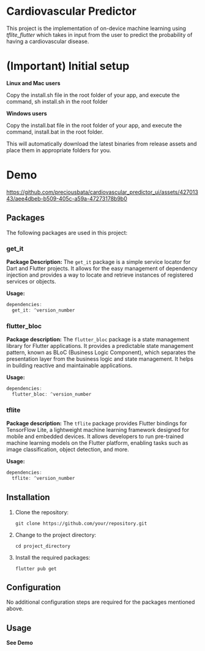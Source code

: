 # Cardiovascular Predictor 

This project is the implementation of on-device machine learning using *tflite_flutter* which takes in input from the user to predict the probability of having a cardiovascular disease.

# (Important) Initial setup
**Linux and Mac users**

Copy the install.sh file in the root folder of your app, and execute the command, sh install.sh in the root folder

**Windows users**

Copy the install.bat file in the root folder of your app, and execute the command, install.bat in the root folder.

This will automatically download the latest binaries from release assets and place them in appropriate folders for you.

# Demo

https://github.com/preciousbata/cardiovascular_predictor_ui/assets/42701343/aee4dbeb-b509-405c-a59a-47273178b9b0


## Packages

The following packages are used in this project:

### get_it

**Package Description:** The `get_it` package is a simple service locator for Dart and Flutter projects. It allows for the easy management of dependency injection and provides a way to locate and retrieve instances of registered services or objects.

**Usage:**

```dart
dependencies:
  get_it: ^version_number
```

### flutter_bloc

**Package description:** The `flutter_bloc` package is a state management library for Flutter applications. It provides a predictable state management pattern, known as BLoC (Business Logic Component), which separates the presentation layer from the business logic and state management. It helps in building reactive and maintainable applications.

**Usage:**

```dart
dependencies:
  flutter_bloc: ^version_number
```

### tflite

**Package description:** The `tflite` package provides Flutter bindings for TensorFlow Lite, a lightweight machine learning framework designed for mobile and embedded devices. It allows developers to run pre-trained machine learning models on the Flutter platform, enabling tasks such as image classification, object detection, and more.

**Usage:**

```dart
dependencies:
  tflite: ^version_number
```

## Installation

1. Clone the repository:

   ```shell
   git clone https://github.com/your/repository.git
   ```

2. Change to the project directory:

   ```shell
   cd project_directory
   ```

3. Install the required packages:

   ```shell
   flutter pub get
   ```

## Configuration

No additional configuration steps are required for the packages mentioned above.

## Usage

**See Demo**
